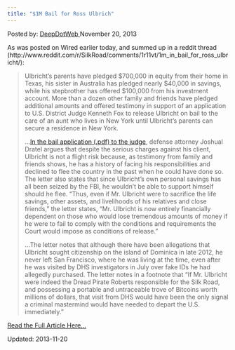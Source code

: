 ```yaml
---
title: "$1M Bail for Ross Ulbrich"
---
```


<span>Posted by: <a href="https://www.deepdotweb.com/author/admin/" title="">DeepDotWeb </a></span>
<span>November 20, 2013</span>

<p>As was posted on Wired earlier today, and summed up in a reddit thread (http://www.reddit.com/r/SilkRoad/comments/1r11vt/1m_in_bail_for_ross_ulbricht/):</p>
<blockquote><p>Ulbricht’s parents have pledged $700,000 in equity from their home in Texas, his sister in Australia has pledged nearly $40,000 in savings, while his stepbrother has offered $100,000 from his investment account. More than a dozen other family and friends have pledged additional amounts and offered testimony in support of an application to U.S. District Judge Kenneth Fox to release Ulbricht on bail to the care of an aunt who lives in New York until Ulbricht’s parents can secure a residence in New York.</p>
<p>&#8230;<a href="http://www.wired.com/images_blogs/threatlevel/2013/11/Fox1.BailLtr_REDACTED.pdf">In the bail application (.pdf) to the judge</a>, defense attorney Joshual Dratel argues that despite the serious charges against his client, Ulbricht is not a flight risk because, as testimony from family and friends shows, he has a history of facing his responsibilities and declined to flee the country in the past when he could have done so. The letter also states that since Ulbricht’s own personal savings has all been seized by the FBI, he wouldn’t be able to support himself should he flee. “Thus, even if Mr. Ulbricht were to sacrifice the life savings, other assets, and livelihoods of his relatives and close friends,” the letter states, “Mr. Ulbricht is now entirely financially dependent on those who would lose tremendous amounts of money if he were to fail to comply with the conditions and requirements the Court would impose as conditions of release.”</p>
<p>&#8230;The letter notes that although there have been allegations that Ulbricht sought citizenship on the island of Dominica in late 2012, he never left San Francisco, where he was living at the time, even after he was visited by DHS investigators in July over fake IDs he had allegedly purchased. The letter notes in a footnote that “If Mr. Ulbricht were indeed the Dread Pirate Roberts responsible for the Silk Road, and possessing a portable and untraceable trove of Bitcoins worth millions of dollars, that visit from DHS would have been the only signal a criminal mastermind would have needed to depart the U.S. immediately.”</p></blockquote>
<a href=" http://www.wired.com/threatlevel/2013/11/1-million-pledge-ross-ulbricht/" target="_blank" class="shortc-button small blue">Read the Full Article Here&#8230;</a>


Updated: 2013-11-20